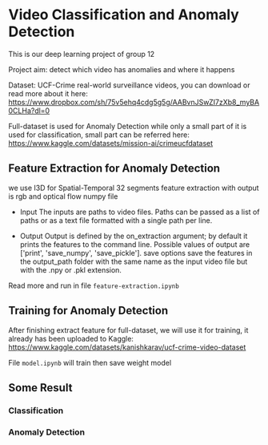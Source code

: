 # Video Classification and Anomaly Detection
This is our deep learning project of group 12 

Project aim: detect which video has anomalies and where it happens

Dataset: UCF-Crime real-world surveillance videos, you can download or read more about it here: https://www.dropbox.com/sh/75v5ehq4cdg5g5g/AABvnJSwZI7zXb8_myBA0CLHa?dl=0

Full-dataset is used for Anomaly Detection while only a small part of it is used for classification, small part can be referred here: https://www.kaggle.com/datasets/mission-ai/crimeucfdataset  

## Feature Extraction for Anomaly Detection

we use I3D for Spatial-Temporal 32 segments feature extraction with output is rgb and optical flow numpy file

- Input
The inputs are paths to video files. Paths can be passed as a list of paths or as a text file formatted with a single path per line.

- Output
Output is defined by the on_extraction argument; by default it prints the features to the command line. Possible values of output are ['print', 'save_numpy', 'save_pickle']. save options save the features in the output_path folder with the same name as the input video file but with the .npy or .pkl extension.

Read more and run in file `feature-extraction.ipynb`

## Training for Anomaly Detection 

After finishing extract feature for full-dataset, we will use it for training, it already has been uploaded to Kaggle: https://www.kaggle.com/datasets/kanishkarav/ucf-crime-video-dataset

File `model.ipynb` will train then save weight model

## Some Result 

### Classification

### Anomaly Detection 


